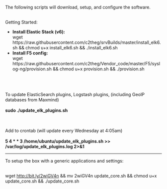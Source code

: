 The following scripts will download, setup, and configure the software. <br /><br />

Getting Started: <br />
<ul>
  <li><b>Install Elastic Stack (v6): </b><br />
    wget https://raw.githubusercontent.com/c2theg/srvBuilds/master/install_elk6.sh && chmod u+x install_elk6.sh && ./install_elk6.sh

  </li>
  
  <li>
    <b>Install F5 config: </b><br />
wget https://raw.githubusercontent.com/c2theg/Vendor_code/master/F5/syslog-ng/provision.sh && chmod u+x provision.sh && ./provision.sh
  </li>
</ul>

<br /><br /><br />
To update ElasticSearch plugins, Logstash plugins, (including GeoIP databases from Maxmind) <br /><br />
 <b> sudo ./update_elk_plugins.sh  </b>


<br /><br />
Add to crontab (will update every Wednesday at 4:05am) <br /><br />
<b>  5 4 * * 3 /home/ubuntu/update_elk_plugins.sh >> /var/log/update_elk_plugins.log 2>&1  </b>


<hr />

To setup the box with a generic applications and settings: <br /> <br />

wget http://bit.ly/2wiGV4n && mv 2wiGV4n update_core.sh && chmod u+x update_core.sh && ./update_core.sh
